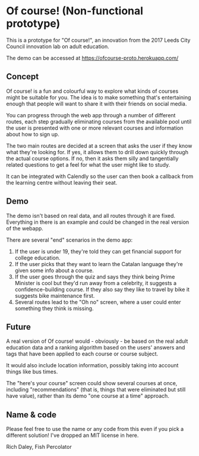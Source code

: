 # Of course! (Non-functional prototype)

This is a prototype for "Of course!", an innovation from the 2017 Leeds City Council innovation lab on adult education.

The demo can be accessed at https://ofcourse-proto.herokuapp.com/

## Concept

Of course! is a fun and colourful way to explore what kinds of courses might be suitable for you. The idea is to make something that's entertaining enough that people will want to share it with their friends on social media.

You can progress through the web app through a number of different routes, each step gradually eliminating courses from the available pool until the user is presented with one or more relevant courses and information about how to sign up.

The two main routes are decided at a screen that asks the user if they know what they're looking for. If yes, it allows them to drill down quickly through the actual course options. If no, then it asks them silly and tangentially related questions to get a feel for what the user might like to study.

It can be integrated with Calendly so the user can then book a callback from the learning centre without leaving their seat.

## Demo

The demo isn't based on real data, and all routes through it are fixed. Everything in there is an example and could be changed in the real version of the webapp.

There are several "end" scenarios in the demo app:

1. If the user is under 19, they're told they can get financial support for college education.
2. If the user picks that they want to learn the Catalan language they're given some info about a course.
3. If the user goes through the quiz and says they think being Prime Minister is cool but they'd run away from a celebrity, it suggests a confidence-building course. If they also say they like to travel by bike it suggests bike maintenance first.
4. Several routes lead to the "Oh no" screen, where a user could enter something they think is missing.

## Future

A real version of Of course! would - obviously - be based on the real adult education data and a ranking algorithm based on the users' answers and tags that have been applied to each course or course subject.

It would also include location information, possibly taking into account things like bus times.

The "here's your course" screen could show several courses at once, including "recommendations" (that is, things that were eliminated but still have value), rather than its demo "one course at a time" approach.

## Name & code

Please feel free to use the name or any code from this even if you pick a different solution! I've dropped an MIT license in here.


Rich Daley, Fish Percolator